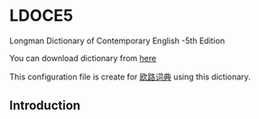 # LDOCE5

Longman Dictionary of Contemporary English -5th Edition

You can download dictionary from [here](https://downloads.freemdict.com/Recommend/LDOCE5%2B%2B%20V%201-35.zip)

This configuration file is create for [欧路词典](https://www.eudic.net/v4/en/app/eudic) using this dictionary.

## Introduction
